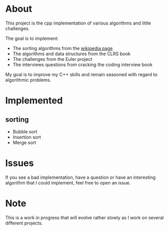 # About

This project is the cpp implementation of various algorithms and little challenges.

The goal is to implement:
* The sorting algorithms from the [wikipedia page](https://en.wikipedia.org/wiki/Sorting_algorithm)
* The algorithms and data structures from the CLRS book
* The challenges from the Euler project
* The interviews questions from cracking the coding interview book

My goal is to improve my C++ skills and remain seasoned with regard to algorithmic problems.

# Implemented

## sorting

* Bubble sort
* Insertion sort
* Merge sort

# Issues

If you see a bad implementation, have a question or have an interesting algorithm that I could implement, feel free to open an issue.

# Note

This is a work in progress that will evolve rather slowly as I work on several different projects.